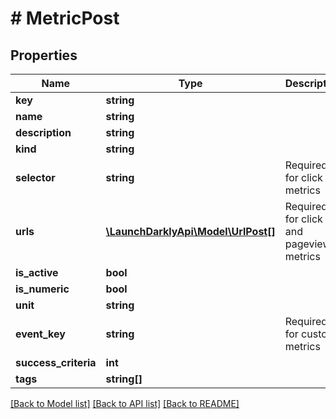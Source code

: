 # # MetricPost

## Properties

Name | Type | Description | Notes
------------ | ------------- | ------------- | -------------
**key** | **string** |  |
**name** | **string** |  | [optional]
**description** | **string** |  | [optional]
**kind** | **string** |  |
**selector** | **string** | Required for click metrics | [optional]
**urls** | [**\LaunchDarklyApi\Model\UrlPost[]**](UrlPost.md) | Required for click and pageview metrics | [optional]
**is_active** | **bool** |  | [optional]
**is_numeric** | **bool** |  | [optional]
**unit** | **string** |  | [optional]
**event_key** | **string** | Required for custom metrics | [optional]
**success_criteria** | **int** |  | [optional]
**tags** | **string[]** |  | [optional]

[[Back to Model list]](../../README.md#models) [[Back to API list]](../../README.md#endpoints) [[Back to README]](../../README.md)
